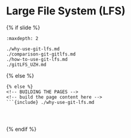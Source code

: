 # <i class="fab fa-git"></i> Large File System (LFS) 
{% if slide %}
<!-- BUILDING THE SLIDES -->
```{toctree}
:maxdepth: 2

./why-use-git-lfs.md
./comparison-git-gitlfs.md
./how-to-use-git-lfs.md
./gitLFS_UZH.md
```
{% else %}

```
{% else %}
<!-- BUILDING THE PAGES -->
<!-- build the page content here -->
```{include} ./why-use-git-lfs.md
```
```{include} ./comparison-git-gitlfs.md
```
```{include} ./how-to-use-git-lfs.md
```
```{include} ./gitLFS_UZH.md
```
{% endif %}
